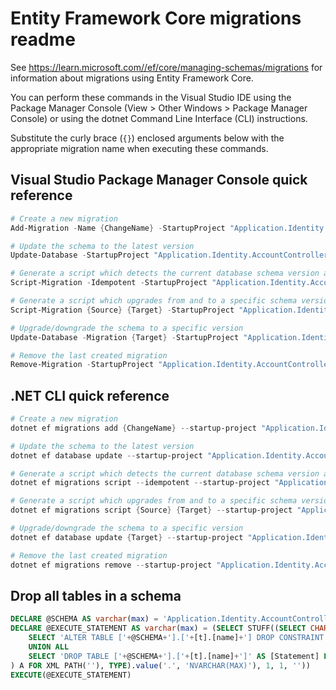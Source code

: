 # Entity Framework Core migrations readme

See <https://learn.microsoft.com//ef/core/managing-schemas/migrations> for information about migrations using Entity Framework Core.

You can perform these commands in the Visual Studio IDE using the Package Manager Console (View > Other Windows > Package Manager Console) or using the dotnet Command Line Interface (CLI) instructions.

Substitute the curly brace (`{}`) enclosed arguments below with the appropriate migration name when executing these commands.

## Visual Studio Package Manager Console quick reference

```powershell
# Create a new migration
Add-Migration -Name {ChangeName} -StartupProject "Application.Identity.AccountController.UserIdentity.Api" -Project "Application.Identity.AccountController.UserIdentity.Infrastructure"

# Update the schema to the latest version
Update-Database -StartupProject "Application.Identity.AccountController.UserIdentity.Api" -Project "Application.Identity.AccountController.UserIdentity.Infrastructure"

# Generate a script which detects the current database schema version and updates it to the latest
Script-Migration -Idempotent -StartupProject "Application.Identity.AccountController.UserIdentity.Api" -Project "Application.Identity.AccountController.UserIdentity.Infrastructure"

# Generate a script which upgrades from and to a specific schema version
Script-Migration {Source} {Target} -StartupProject "Application.Identity.AccountController.UserIdentity.Api" -Project "Application.Identity.AccountController.UserIdentity.Infrastructure"

# Upgrade/downgrade the schema to a specific version
Update-Database -Migration {Target} -StartupProject "Application.Identity.AccountController.UserIdentity.Api" -Project "Application.Identity.AccountController.UserIdentity.Infrastructure"

# Remove the last created migration
Remove-Migration -StartupProject "Application.Identity.AccountController.UserIdentity.Api" -Project "Application.Identity.AccountController.UserIdentity.Infrastructure"
```

## .NET CLI quick reference

```powershell
# Create a new migration
dotnet ef migrations add {ChangeName} --startup-project "Application.Identity.AccountController.UserIdentity.Api" --project "Application.Identity.AccountController.UserIdentity.Infrastructure"

# Update the schema to the latest version
dotnet ef database update --startup-project "Application.Identity.AccountController.UserIdentity.Api" --project "Application.Identity.AccountController.UserIdentity.Infrastructure"

# Generate a script which detects the current database schema version and updates it to the latest
dotnet ef migrations script --idempotent --startup-project "Application.Identity.AccountController.UserIdentity.Api" --project "Application.Identity.AccountController.UserIdentity.Infrastructure"

# Generate a script which upgrades from and to a specific schema version
dotnet ef migrations script {Source} {Target} --startup-project "Application.Identity.AccountController.UserIdentity.Api" --project "Application.Identity.AccountController.UserIdentity.Infrastructure"

# Upgrade/downgrade the schema to a specific version
dotnet ef database update {Target} --startup-project "Application.Identity.AccountController.UserIdentity.Api" --project "Application.Identity.AccountController.UserIdentity.Infrastructure"

# Remove the last created migration
dotnet ef migrations remove --startup-project "Application.Identity.AccountController.UserIdentity.Api" --project "Application.Identity.AccountController.UserIdentity.Infrastructure"
```

## Drop all tables in a schema

```sql
DECLARE @SCHEMA AS varchar(max) = 'Application.Identity.AccountController.UserIdentity'
DECLARE @EXECUTE_STATEMENT AS varchar(max) = (SELECT STUFF((SELECT CHAR(13) + CHAR(10) + [Statement] FROM (
    SELECT 'ALTER TABLE ['+@SCHEMA+'].['+[t].[name]+'] DROP CONSTRAINT ['+[fk].[name]+']' AS [Statement] FROM [sys].[foreign_keys] AS [fk] INNER JOIN [sys].[tables] AS [t] ON [t].[object_id] = [fk].[parent_object_id] INNER JOIN [sys].[schemas] AS [s] ON [s].[schema_id] = [t].[schema_id] WHERE [s].[name] = @SCHEMA
    UNION ALL
    SELECT 'DROP TABLE ['+@SCHEMA+'].['+[t].[name]+']' AS [Statement] FROM [sys].[tables] AS [t] INNER JOIN [sys].[schemas] AS [s] ON [s].[schema_id] = [t].[schema_id] WHERE [s].[name] = @SCHEMA
) A FOR XML PATH(''), TYPE).value('.', 'NVARCHAR(MAX)'), 1, 1, ''))
EXECUTE(@EXECUTE_STATEMENT)
```

